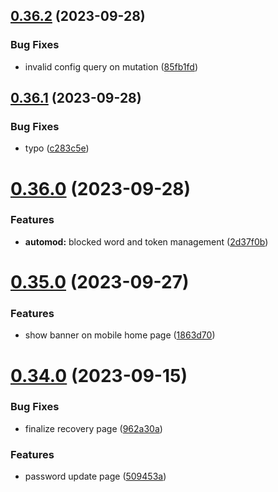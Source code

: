 ## [0.36.2](https://github.com/onesoft-sudo/sudobot-dashboard/compare/v0.36.1...v0.36.2) (2023-09-28)


### Bug Fixes

* invalid config query on mutation ([85fb1fd](https://github.com/onesoft-sudo/sudobot-dashboard/commit/85fb1fd3fe36e2deef97d5f8035aa23a825a39cd))



## [0.36.1](https://github.com/onesoft-sudo/sudobot-dashboard/compare/v0.36.0...v0.36.1) (2023-09-28)


### Bug Fixes

* typo ([c283c5e](https://github.com/onesoft-sudo/sudobot-dashboard/commit/c283c5e7cf09253844a008882c1e03a487878c89))



# [0.36.0](https://github.com/onesoft-sudo/sudobot-dashboard/compare/v0.35.0...v0.36.0) (2023-09-28)


### Features

* **automod:** blocked word and token management ([2d37f0b](https://github.com/onesoft-sudo/sudobot-dashboard/commit/2d37f0b4200e7162ac7814805fac11649b66416d))



# [0.35.0](https://github.com/onesoft-sudo/sudobot-dashboard/compare/v0.34.0...v0.35.0) (2023-09-27)


### Features

* show banner on mobile home page ([1863d70](https://github.com/onesoft-sudo/sudobot-dashboard/commit/1863d7093b8a04d0dfb49d9d5b7a303bbfa2a4d1))



# [0.34.0](https://github.com/onesoft-sudo/sudobot-dashboard/compare/v0.33.0...v0.34.0) (2023-09-15)


### Bug Fixes

* finalize recovery page ([962a30a](https://github.com/onesoft-sudo/sudobot-dashboard/commit/962a30a7f18dc5906a65abbfcb7c682fd933c45d))


### Features

* password update page ([509453a](https://github.com/onesoft-sudo/sudobot-dashboard/commit/509453ac7742c6e58ea896abb78f5de3a0e6d00c))



